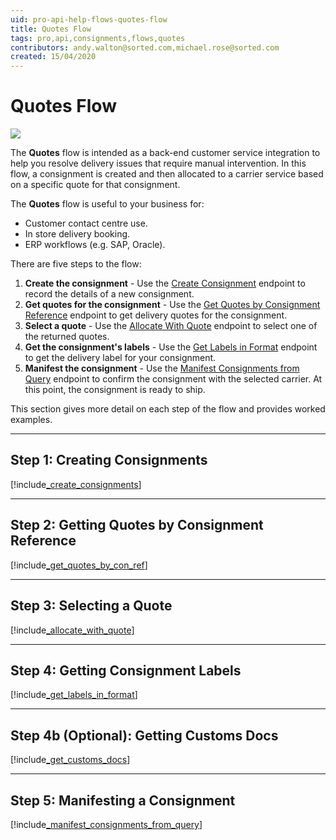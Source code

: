 ```yaml
---
uid: pro-api-help-flows-quotes-flow
title: Quotes Flow
tags: pro,api,consignments,flows,quotes
contributors: andy.walton@sorted.com,michael.rose@sorted.com
created: 15/04/2020
---
```

# Quotes Flow

<p>
   <a href="../../../images/Flow6.png" target="_blank" >
      <img src="../../../images/Flow6.png" class="noborder"/>
   </a>
</p>

The **Quotes** flow is intended as a back-end customer service integration to help you resolve delivery issues that require manual intervention. In this flow, a consignment is created and then allocated to a carrier service based on a specific quote for that consignment.

The **Quotes** flow is useful to your business for:

* Customer contact centre use. 
* In store delivery booking.
* ERP workflows (e.g. SAP, Oracle).

There are five steps to the flow:

1. **Create the consignment** - Use the [Create Consignment](https://docs.electioapp.com/#/api/CreateConsignment) endpoint to record the details of a new consignment.
2. **Get quotes for the consignment** - Use the [Get Quotes by Consignment Reference](https://docs.electioapp.com/#/api/GetQuotesbyConsignmentReference) endpoint to get delivery quotes for the consignment.
3. **Select a quote** - Use the [Allocate With Quote](https://docs.electioapp.com/#/api/AllocateWithQuote) endpoint to select one of the returned quotes.
4. **Get the consignment's labels** - Use the [Get Labels in Format](https://docs.electioapp.com/#/api/GetLabelsinFormat) endpoint to get the delivery label for your consignment.
5. **Manifest the consignment** - Use the [Manifest Consignments from Query](https://docs.electioapp.com/#/api/ManifestConsignmentsFromQuery) endpoint to confirm the consignment with the selected carrier. At this point, the consignment is ready to ship.
 
This section gives more detail on each step of the flow and provides worked examples. 

---

## Step 1: Creating Consignments

[!include[_create_consignments](../../includes/_create_consignments.md)]

---

## Step 2: Getting Quotes by Consignment Reference

[!include[_get_quotes_by_con_ref](../../includes/_get_quotes_by_con_ref.md)]

---

## Step 3: Selecting a Quote

[!include[_allocate_with_quote](../../includes/_allocate_with_quote.md)]

---

## Step 4: Getting Consignment Labels

[!include[_get_labels_in_format](../../includes/_get_labels_in_format.md)]

---

## Step 4b (Optional): Getting Customs Docs

[!include[_get_customs_docs](../../includes/_get_customs_docs.md)]

---

## Step 5: Manifesting a Consignment

[!include[_manifest_consignments_from_query](../../includes/_manifest_consignments_from_query.md)]
